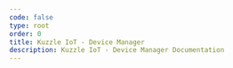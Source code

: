 ```yaml
---
code: false
type: root
order: 0
title: Kuzzle IoT - Device Manager
description: Kuzzle IoT - Device Manager Documentation
---
```


<Redirect to="controllers/asset" />